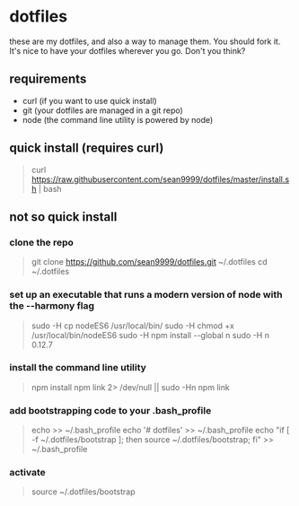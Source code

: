 dotfiles
========

these are my dotfiles, and also a way to manage them. You should fork it. It's nice to have your dotfiles wherever you go. Don't you think?

## requirements
- curl (if you want to use quick install)
- git (your dotfiles are managed in a git repo)
- node (the command line utility is powered by node)

## quick install (requires curl)
> curl https://raw.githubusercontent.com/sean9999/dotfiles/master/install.sh | bash

## not so quick install

### clone the repo
> git clone https://github.com/sean9999/dotfiles.git ~/.dotfiles
> cd ~/.dotfiles

### set up an executable that runs a modern version of node with the --harmony flag

> sudo -H cp nodeES6 /usr/local/bin/
> sudo -H chmod +x /usr/local/bin/nodeES6
> sudo -H npm install --global n
> sudo -H n 0.12.7

### install the command line utility
> npm install
> npm link 2> /dev/null || sudo -Hn npm link

### add bootstrapping code to your .bash_profile

> echo >> ~/.bash_profile
> echo '#	dotfiles' >> ~/.bash_profile
> echo "if [ -f ~/.dotfiles/bootstrap ]; then source ~/.dotfiles/bootstrap; fi" >> ~/.bash_profile

### activate

> source ~/.dotfiles/bootstrap


